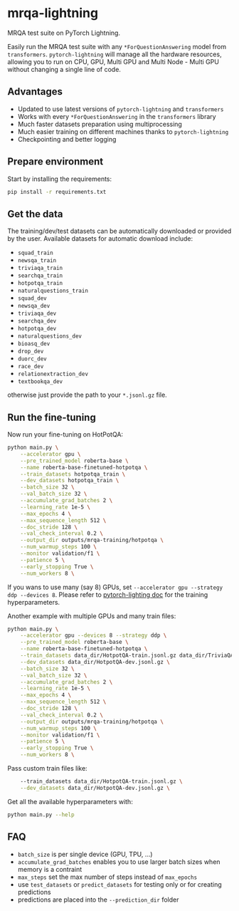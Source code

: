 # mrqa-lightning

MRQA test suite on PyTorch Lightning.

Easily run the MRQA test suite with any `*ForQuestionAnswering` model from `transformers`.
`pytorch-lightning` will manage all the hardware resources, allowing you to run on CPU, GPU,
Multi GPU and Multi Node - Multi GPU without changing a single line of code.

## Advantages

- Updated to use latest versions of `pytorch-lightning` and `transformers`
- Works with every `*ForQuestionAnswering` in the `transformers` library
- Much faster datasets preparation using multiprocessing
- Much easier training on different machines thanks to `pytorch-lightning`
- Checkpointing and better logging

## Prepare environment

Start by installing the requirements:
```bash
pip install -r requirements.txt
```

## Get the data

The training/dev/test datasets can be automatically downloaded or provided by the user. Available datasets for automatic download include:

- `squad_train`
- `newsqa_train`
- `triviaqa_train`
- `searchqa_train`
- `hotpotqa_train`
- `naturalquestions_train`
- `squad_dev`
- `newsqa_dev`
- `triviaqa_dev`
- `searchqa_dev`
- `hotpotqa_dev`
- `naturalquestions_dev`
- `bioasq_dev`
- `drop_dev`
- `duorc_dev`
- `race_dev`
- `relationextraction_dev`
- `textbookqa_dev`

otherwise just provide the path to your `*.jsonl.gz` file.

## Run the fine-tuning

Now run your fine-tuning on HotPotQA:
```bash
python main.py \
    --accelerator gpu \
    --pre_trained_model roberta-base \
    --name roberta-base-finetuned-hotpotqa \
    --train_datasets hotpotqa_train \
    --dev_datasets hotpotqa_train \
    --batch_size 32 \
    --val_batch_size 32 \
    --accumulate_grad_batches 2 \
    --learning_rate 1e-5 \
    --max_epochs 4 \
    --max_sequence_length 512 \
    --doc_stride 128 \
    --val_check_interval 0.2 \
    --output_dir outputs/mrqa-training/hotpotqa \
    --num_warmup_steps 100 \
    --monitor validation/f1 \
    --patience 5 \
    --early_stopping True \
    --num_workers 8 \
```

If you wans to use many (say 8) GPUs, set `--accelerator gpu --strategy ddp --devices 8`.
Please refer to [pytorch-lighting doc](https://pytorch-lightning.readthedocs.io/en/stable/) for the training hyperparameters.

Another example with multiple GPUs and many train files:

```bash
python main.py \
    --accelerator gpu --devices 8 --strategy ddp \
    --pre_trained_model roberta-base \
    --name roberta-base-finetuned-hotpotqa \
    --train_datasets data_dir/HotpotQA-train.jsonl.gz data_dir/TriviaQA-train.jsonl.gz \
    --dev_datasets data_dir/HotpotQA-dev.jsonl.gz \
    --batch_size 32 \
    --val_batch_size 32 \
    --accumulate_grad_batches 2 \
    --learning_rate 1e-5 \
    --max_epochs 4 \
    --max_sequence_length 512 \
    --doc_stride 128 \
    --val_check_interval 0.2 \
    --output_dir outputs/mrqa-training/hotpotqa \
    --num_warmup_steps 100 \
    --monitor validation/f1 \
    --patience 5 \
    --early_stopping True \
    --num_workers 8 \
```

Pass custom train files like:
```bash
    --train_datasets data_dir/HotpotQA-train.jsonl.gz \
    --dev_datasets data_dir/HotpotQA-dev.jsonl.gz \
```

Get all the available hyperparameters with:

```bash
python main.py --help
```


## FAQ
- `batch_size` is per single device (GPU, TPU, ...)
- `accumulate_grad_batches` enables you to use larger batch sizes when memory is a contraint
- `max_steps` set the max number of steps instead of `max_epochs`
- use `test_datasets` or `predict_datasets` for testing only or for creating predictions
- predictions are placed into the `--prediction_dir` folder
